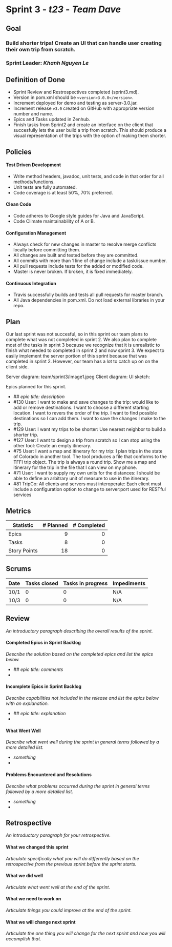 # Sprint 3 - *t23* - *Team Dave*

## Goal

### Build shorter trips! Create an UI that can handle user creating their own trip from scratch.
### Sprint Leader: *Khanh Nguyen Le*

## Definition of Done

* Sprint Review and Restrospectives completed (sprint3.md).
* Version in pom.xml should be `<version>3.0.0</version>`.
* Increment deployed for demo and testing as server-3.0.jar.
* Increment release `v3.0` created on GitHub with appropriate version number and name.
* Epics and Tasks updated in Zenhub.
* Finish tasks from Sprint2 and create an interface on the client that succesfully lets the user build a trip from scratch. This should produce a visual representation of the trips with the option of making them shorter.


## Policies

#### Test Driven Development
* Write method headers, javadoc, unit tests, and code in that order for all methods/functions.
* Unit tests are fully automated.
* Code coverage is at least 50%, 70% preferred.
#### Clean Code
* Code adheres to Google style guides for Java and JavaScript.
* Code Climate maintainability of A or B.
#### Configuration Management
* Always check for new changes in master to resolve merge conflicts locally before committing them.
* All changes are built and tested before they are committed.
* All commits with more than 1 line of change include a task/issue number.
* All pull requests include tests for the added or modified code.
* Master is never broken.  If broken, it is fixed immediately.
#### Continuous Integration
* Travis successfully builds and tests all pull requests for master branch.
* All Java dependencies in pom.xml.  Do not load external libraries in your repo. 


## Plan

Our last sprint was not succesful, so in this sprint our team plans to complete what was not completed in sprint 2. We also plan to complete most of the tasks in sprint 3 because we recognize that it is unrealistic to finish what needed to completed in sprint 2 and now sprint 3. We expect to easily implement the server portion of this sprint because that was completed in sprint 2. However, our team has a lot to catch up on on the client side. 

Server diagram: team/sprint3/image1.jpeg
Client diagram:
UI sketch:



Epics planned for this sprint.

* *## epic title: description*
* #130 User: I want to make and save changes to the trip:  would like to add or remove destinations.
I want to choose a different starting location.
I want to revers the order of the trip.
I want to find possible destinations so I can add them.
I want to save the changes I make to the trip.
* #129 User: I want my trips to be shorter: Use nearest neighbor to build a shorter trip.
* #127 User: I want to design a trip from scratch so I can stop using the other tool: Create an empty itinerary.
* #75 User: I want a map and itinerary for my trip: I plan trips in the state of Colorado in another tool. The tool produces a file that conforms to the TFFI trip object. The trip is always a round trip. Show me a map and itinerary for the trip in the file that I can view on my phone.
* #71 User: I want to supply my own units for the distances: I should be able to define an arbitrary unit of measure to use in the itinerary.
* #81 TripCo: All clients and servers must interoperate: Each client must include a configuration option to change to server:port used for RESTful services



## Metrics

| Statistic | # Planned | # Completed |
| --- | ---: | ---: |
| Epics | 9 | 0 |
| Tasks |  8   | 0 | 
| Story Points |  18  | 0 | 


## Scrums

| Date | Tasks closed  | Tasks in progress | Impediments |
| :--- | :--- | :--- | :--- |
| 10/1 | 0 | 0 | N/A | 
| 10/3 | 0 | 0 | N/A |

## Review

*An introductory paragraph describing the overall results of the sprint.*

#### Completed Epics in Sprint Backlog 

*Describe the solution based on the completed epics and list the epics below.*

* *## epic title: comments*
* 

#### Incomplete Epics in Sprint Backlog 

*Describe capabilities not included in the release and list the epics below with an explanation.*

* *## epic title: explanation*
*

#### What Went Well

*Describe what went well during the sprint in general terms followed by a more detailed list.*

* *something*
*

#### Problems Encountered and Resolutions

*Describe what problems occurred during the sprint in general terms followed by a more detailed list.*

* *something*
*

## Retrospective

*An introductory paragraph for your retrospective.*

#### What we changed this sprint

*Articulate specifically what you will do differently based on the retrospective from the previous sprint before the sprint starts.*

#### What we did well

*Articulate what went well at the end of the sprint.*

#### What we need to work on

*Articulate things you could improve at the end of the sprint.*

#### What we will change next sprint 

*Articulate the one thing you will change for the next sprint and how you will accomplish that.*

